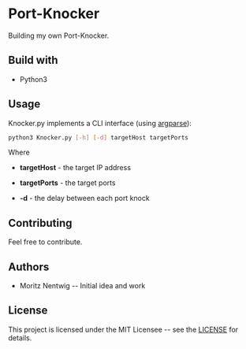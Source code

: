 # Port-Knocker

Building my own Port-Knocker. 

## Build with 

* Python3

## Usage 

Knocker.py implements a CLI interface (using [argparse](https://docs.python.org/3/library/argparse.html)):

```bash
python3 Knocker.py [-h] [-d] targetHost targetPorts
```

Where 

* **targetHost** - the target IP address 
* **targetPorts** - the target ports

* **-d** - the delay between each port knock

## Contributing

Feel free to contribute. 

## Authors

* Moritz Nentwig -- Initial idea and work 

## License

This project is licensed under the MIT Licensee -- see the [LICENSE](LICENSE) for details. 